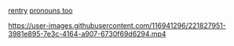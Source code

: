 [rentry](https://rentry.co/deployablejoel)  [pronouns too](https://pronouny.xyz/u/joelzone)  


https://user-images.githubusercontent.com/116941296/221827951-3981e895-7e3c-4164-a907-6730f69d6294.mp4

